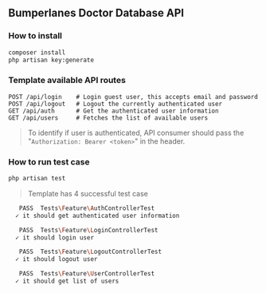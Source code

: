 ## Bumperlanes Doctor Database API

### How to install
```bash
composer install
php artisan key:generate
```

### Template available API routes
```
POST /api/login    # Login guest user, this accepts email and password
POST /api/logout   # Logout the currently authenticated user
GET /api/auth      # Get the authenticated user information
GET /api/users     # Fetches the list of available users
```

> To identify if user is authenticated, API consumer should pass the "`Authorization: Bearer <token>`" in the header.

### How to run test case
```bash
php artisan test
```

> Template has 4 successful test case

```bash
   PASS  Tests\Feature\AuthControllerTest
  ✓ it should get authenticated user information

   PASS  Tests\Feature\LoginControllerTest
  ✓ it should login user

   PASS  Tests\Feature\LogoutControllerTest
  ✓ it should logout user

   PASS  Tests\Feature\UserControllerTest
  ✓ it should get list of users
```
